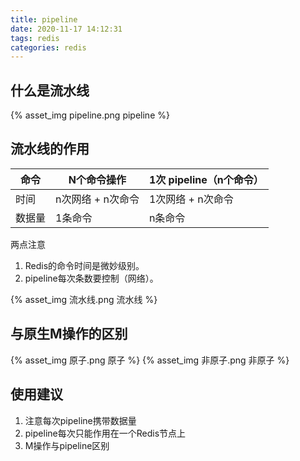 ```yaml
---
title: pipeline
date: 2020-11-17 14:12:31
tags: redis
categories: redis
---
```

## 什么是流水线

{% asset_img pipeline.png pipeline %}

## 流水线的作用

|命令|N个命令操作|1次 pipeline（n个命令）|
|--|--|--|
|时间|n次网络 + n次命令|1次网络 + n次命令|
|数据量|1条命令|n条命令|

两点注意

1. Redis的命令时间是微妙级别。
2. pipeline每次条数要控制（网络）。

{% asset_img 流水线.png 流水线 %}

## 与原生M操作的区别

{% asset_img 原子.png 原子 %}
{% asset_img 非原子.png 非原子 %}

## 使用建议

1. 注意每次pipeline携带数据量
2. pipeline每次只能作用在一个Redis节点上
3. M操作与pipeline区别